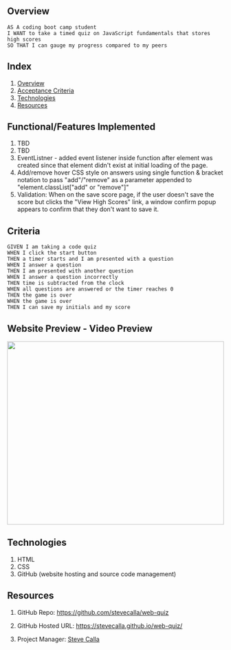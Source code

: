 
## Overview

```
AS A coding boot camp student
I WANT to take a timed quiz on JavaScript fundamentals that stores high scores
SO THAT I can gauge my progress compared to my peers
```

## Index

<!-- <details><summary></summary> -->

1. [Overview](#overview)
2. [Acceptance Criteria](#criteria)
4. [Technologies](#technologies)
6. [Resources](#resources)

## Functional/Features Implemented

1. TBD
2. TBD
3. EventListner - added event listener inside function after element was created since that element didn't exist at initial loading of the page.
4. Add/remove hover CSS style on answers using single function & bracket notation to pass "add"/"remove" as a parameter appended to "element.classList["add" or "remove"]"
5. Validation: When on the save score page, if the user doesn't save the score but clicks the "View High Scores" link, a window confirm popup appears to confirm that they don't want to save it.

## Criteria

```
GIVEN I am taking a code quiz
WHEN I click the start button
THEN a timer starts and I am presented with a question
WHEN I answer a question
THEN I am presented with another question
WHEN I answer a question incorrectly
THEN time is subtracted from the clock
WHEN all questions are answered or the timer reaches 0
THEN the game is over
WHEN the game is over
THEN I can save my initials and my score
```

## Website Preview - Video Preview

<img src="https://media.giphy.com/media/vyRpm5Rk0Ab5LBYt8T/giphy-downsized-large.gif" width="100%" height="425"/>

## Technologies

1. HTML
2. CSS
3. GitHub (website hosting and source code management)

## Resources

1. GitHub Repo: <https://github.com/stevecalla/web-quiz>

2. GitHub Hosted URL: <https://stevecalla.github.io/web-quiz/>

3. Project Manager: [Steve Calla](https://github.com/stevecalla)